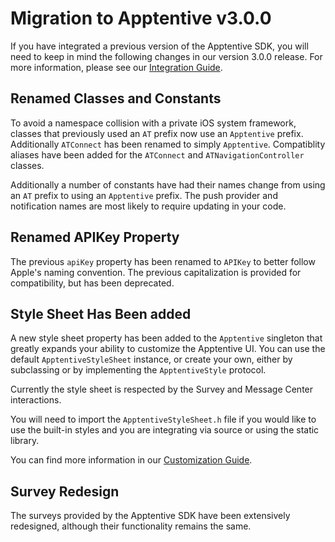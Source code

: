 # Migration to Apptentive v3.0.0

If you have integrated a previous version of the Apptentive SDK, you will need to keep in mind the following changes in our version 3.0.0 release. For more information, please see our [Integration Guide](https://docs.apptentive.com/ios/integration/).

## Renamed Classes and Constants

To avoid a namespace collision with a private iOS system framework, classes that previously used an `AT` prefix now use an `Apptentive` prefix. Additionally `ATConnect` has been renamed to simply `Apptentive`. Compatiblity aliases have been added for the `ATConnect` and `ATNavigationController` classes. 

Additionally a number of constants have had their names change from using an `AT` prefix to using an `Apptentive` prefix. The push provider and notification names are most likely to require updating in your code. 

## Renamed APIKey Property

The previous `apiKey` property has been renamed to `APIKey` to better follow Apple's naming convention. The previous capitalization is provided for compatibility, but has been deprecated. 

## Style Sheet Has Been added

A new style sheet property has been added to the `Apptentive` singleton that greatly expands your ability to customize the Apptentive UI. You can use the default `ApptentiveStyleSheet` instance, or create your own, either by subclassing or by implementing the `ApptentiveStyle` protocol.

Currently the style sheet is respected by the Survey and Message Center interactions.

You will need to import the `ApptentiveStyleSheet.h` file if you would like to use the built-in styles and you are integrating via source or using the static library.

You can find more information in our [Customization Guide](https://docs.apptentive.com/ios/customization/). 

## Survey Redesign

The surveys provided by the Apptentive SDK have been extensively redesigned, although their functionality remains the same.
